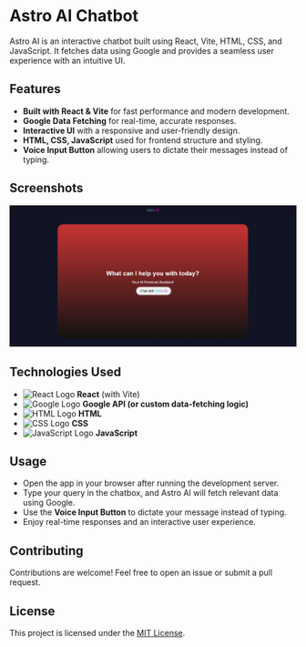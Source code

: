 # Astro AI Chatbot

Astro AI is an interactive chatbot built using React, Vite, HTML, CSS, and JavaScript. It fetches data using Google and provides a seamless user experience with an intuitive UI.

## Features

- **Built with React & Vite** for fast performance and modern development.
- **Google Data Fetching** for real-time, accurate responses.
- **Interactive UI** with a responsive and user-friendly design.
- **HTML, CSS, JavaScript** used for frontend structure and styling.
- **Voice Input Button** allowing users to dictate their messages instead of typing.

## Screenshots

![Astro AI Chatbot Screenshot](src/assets/screenshot.png)

## Technologies Used

- ![React Logo](path_to_react_logo.png) **React** (with Vite)
- ![Google Logo](path_to_google_logo.png) **Google API (or custom data-fetching logic)**
- ![HTML Logo](path_to_html_logo.png) **HTML**
- ![CSS Logo](path_to_css_logo.png) **CSS**
- ![JavaScript Logo](path_to_js_logo.png) **JavaScript**

## Usage

- Open the app in your browser after running the development server.
- Type your query in the chatbox, and Astro AI will fetch relevant data using Google.
- Use the **Voice Input Button** to dictate your message instead of typing.
- Enjoy real-time responses and an interactive user experience.

## Contributing

Contributions are welcome! Feel free to open an issue or submit a pull request.

## License

This project is licensed under the [MIT License](MIT-LICENSE).
